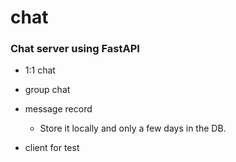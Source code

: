 # chat

### Chat server using FastAPI

- 1:1 chat
- group chat
- message record
  - Store it locally and only a few days in the DB.
    
- client for test
